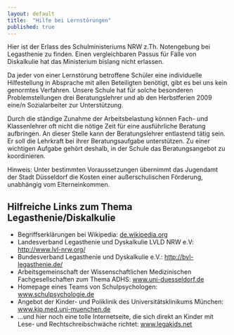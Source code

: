 ```yaml
---
layout: default
title:  "Hilfe bei Lernstörungen"
published: true
---
```



Hier ist der Erlass des Schulministeriums NRW z.Th. Notengebung bei Legasthenie zu finden. Einen vergleichbaren Passus für Fälle von Diskalkulie hat das Ministerium bislang nicht erlassen.

Da jeder von einer Lernstörung betroffene Schüler eine individuelle Hilfestellung in Absprache mit allen Beteiligten benötigt, gibt es bei uns kein genormtes Verfahren. Unsere Schule hat für solche besonderen Problemstellungen drei Beratungslehrer und ab den Herbstferien 2009 eine/n Sozialarbeiter zur Unterstützung. 

Durch die ständige Zunahme der Arbeitsbelastung können Fach- und Klassenlehrer oft nicht die nötige Zeit für eine ausführliche Beratung aufbringen. An dieser Stelle kann der Beratungslehrer entlastend tätig sein. Er soll die Lehrkraft bei ihrer Beratungsaufgabe unterstützen. Zu einer wichtigen Aufgabe gehört deshalb, in der Schule das Beratungsangebot zu koordinieren.

Hinweis: Unter bestimmten Voraussetzungen übernimmt das Jugendamt der Stadt Düsseldorf die Kosten einer außerschulischen Förderung, unabhängig vom Elterneinkommen. 

## Hilfreiche Links zum Thema Legasthenie/Diskalkulie

- Begriffserklärungen bei Wikipedia: [de.wikipedia.org](http://de.wikipedia.org/wiki/Legasthenie)
- Landesverband Legasthenie und Dyskalkulie LVLD NRW e.V: http://www.lvl-nrw.org/
- Bundesverband Legasthenie und Dyskalkulie e.V.: http://bvl-legasthenie.de/ 
- Arbeitsgemeinschaft der Wissenschaftlichen Medizinischen Fachgesellschaften zum Thema ADHS: www.uni-duesseldorf.de
- Homepage eines Teams von Schulpsychologen: www.schulpsychologie.de
- Angebot der Kinder- und Poliklinik des Universitätsklinikums München: www.kjp.med.uni-muenchen.de
- ...und hier noch eine tolle Internetseite, die sich direkt an Kinder mit Lese- und Rechtschreibschwäche richtet: www.legakids.net
